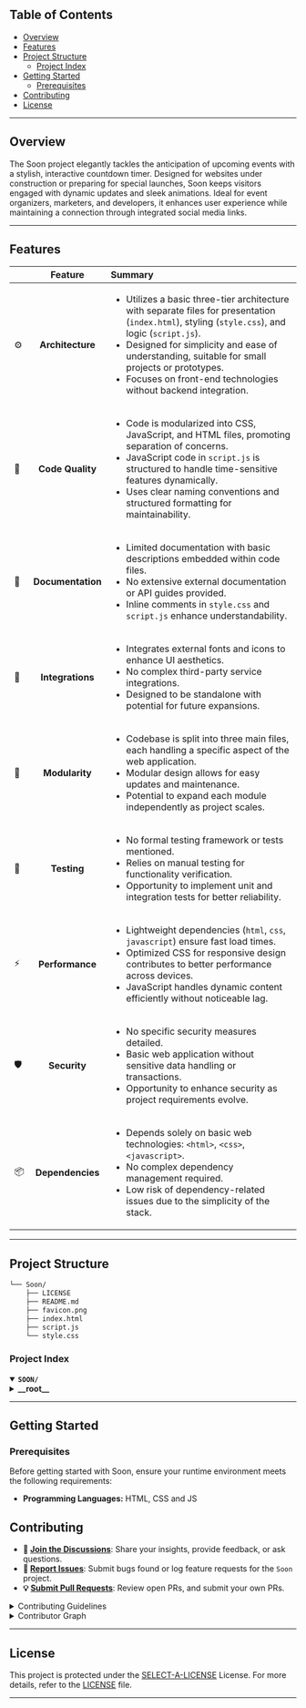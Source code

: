 ##  Table of Contents

- [ Overview](#overview)
- [ Features](#features)
- [ Project Structure](#project-structure)
  - [ Project Index](#project-index)
- [ Getting Started](#getting-started)
  - [ Prerequisites](#prerequisites)
- [ Contributing](#contributing)
- [ License](#license)

---

##  Overview

The Soon project elegantly tackles the anticipation of upcoming events with a stylish, interactive countdown timer. Designed for websites under construction or preparing for special launches, Soon keeps visitors engaged with dynamic updates and sleek animations. Ideal for event organizers, marketers, and developers, it enhances user experience while maintaining a connection through integrated social media links.

---

##  Features

|      | Feature         | Summary       |
| :--- | :---:           | :---          |
| ⚙️  | **Architecture**  | <ul><li>Utilizes a basic three-tier architecture with separate files for presentation (`index.html`), styling (`style.css`), and logic (`script.js`).</li><li>Designed for simplicity and ease of understanding, suitable for small projects or prototypes.</li><li>Focuses on front-end technologies without backend integration.</li></ul> |
| 🔩 | **Code Quality**  | <ul><li>Code is modularized into CSS, JavaScript, and HTML files, promoting separation of concerns.</li><li>JavaScript code in `script.js` is structured to handle time-sensitive features dynamically.</li><li>Uses clear naming conventions and structured formatting for maintainability.</li></ul> |
| 📄 | **Documentation** | <ul><li>Limited documentation with basic descriptions embedded within code files.</li><li>No extensive external documentation or API guides provided.</li><li>Inline comments in `style.css` and `script.js` enhance understandability.</li></ul> |
| 🔌 | **Integrations**  | <ul><li>Integrates external fonts and icons to enhance UI aesthetics.</li><li>No complex third-party service integrations.</li><li>Designed to be standalone with potential for future expansions.</li></ul> |
| 🧩 | **Modularity**    | <ul><li>Codebase is split into three main files, each handling a specific aspect of the web application.</li><li>Modular design allows for easy updates and maintenance.</li><li>Potential to expand each module independently as project scales.</li></ul> |
| 🧪 | **Testing**       | <ul><li>No formal testing framework or tests mentioned.</li><li>Relies on manual testing for functionality verification.</li><li>Opportunity to implement unit and integration tests for better reliability.</li></ul> |
| ⚡️  | **Performance**   | <ul><li>Lightweight dependencies (`html`, `css`, `javascript`) ensure fast load times.</li><li>Optimized CSS for responsive design contributes to better performance across devices.</li><li>JavaScript handles dynamic content efficiently without noticeable lag.</li></ul> |
| 🛡️ | **Security**      | <ul><li>No specific security measures detailed.</li><li>Basic web application without sensitive data handling or transactions.</li><li>Opportunity to enhance security as project requirements evolve.</li></ul> |
| 📦 | **Dependencies**  | <ul><li>Depends solely on basic web technologies: `<html>`, `<css>`, `<javascript>`.</li><li>No complex dependency management required.</li><li>Low risk of dependency-related issues due to the simplicity of the stack.</li></ul> |

---

##  Project Structure

```sh
└── Soon/
    ├── LICENSE
    ├── README.md
    ├── favicon.png
    ├── index.html
    ├── script.js
    └── style.css
```


###  Project Index
<details open>
	<summary><b><code>SOON/</code></b></summary>
	<details> <!-- __root__ Submodule -->
		<summary><b>__root__</b></summary>
		<blockquote>
			<table>
			<tr>
				<td><b><a href='https://github.com/ReisProduction/Soon/blob/master/style.css'>style.css</a></b></td>
				<td>- Defines the visual presentation and animations for a web interface, setting a vibrant theme with primary and secondary purple hues and a dark gradient background<br>- It styles text, containers, and interactive elements like countdown timers and social media icons, enhancing user engagement through animated effects and responsive design adjustments for smaller screens.</td>
			</tr>
			<tr>
				<td><b><a href='https://github.com/ReisProduction/Soon/blob/master/script.js'>script.js</a></b></td>
				<td>- Script.js initializes a countdown timer displayed on a webpage, updating every second to show the time remaining until a specified future date<br>- It dynamically adjusts the displayed days, hours, minutes, and seconds, and resets the countdown annually if the target date passes, ensuring continuous operation.</td>
			</tr>
			<tr>
				<td><b><a href='https://github.com/ReisProduction/Soon/blob/master/index.html'>index.html</a></b></td>
				<td>- Serves as the landing page for a website currently under construction, presenting a countdown timer and social media links<br>- It engages visitors with a "coming soon" message, utilizing external fonts and icons for aesthetic appeal, and prepares users for future content while maintaining connectivity through social platforms.</td>
			</tr>
			</table>
		</blockquote>
	</details>
</details>

---
##  Getting Started

###  Prerequisites

Before getting started with Soon, ensure your runtime environment meets the following requirements:

- **Programming Languages:** HTML, CSS and JS

##  Contributing

- **💬 [Join the Discussions](https://github.com/ReisProduction/Soon/discussions)**: Share your insights, provide feedback, or ask questions.
- **🐛 [Report Issues](https://github.com/ReisProduction/Soon/issues)**: Submit bugs found or log feature requests for the `Soon` project.
- **💡 [Submit Pull Requests](https://github.com/ReisProduction/Soon/blob/main/CONTRIBUTING.md)**: Review open PRs, and submit your own PRs.

<details closed>
<summary>Contributing Guidelines</summary>

1. **Fork the Repository**: Start by forking the project repository to your github account.
2. **Clone Locally**: Clone the forked repository to your local machine using a git client.
   ```sh
   git clone https://github.com/ReisProduction/Soon
   ```
3. **Create a New Branch**: Always work on a new branch, giving it a descriptive name.
   ```sh
   git checkout -b new-feature-x
   ```
4. **Make Your Changes**: Develop and test your changes locally.
5. **Commit Your Changes**: Commit with a clear message describing your updates.
   ```sh
   git commit -m 'Implemented new feature x.'
   ```
6. **Push to github**: Push the changes to your forked repository.
   ```sh
   git push origin new-feature-x
   ```
7. **Submit a Pull Request**: Create a PR against the original project repository. Clearly describe the changes and their motivations.
8. **Review**: Once your PR is reviewed and approved, it will be merged into the main branch. Congratulations on your contribution!
</details>

<details closed>
<summary>Contributor Graph</summary>
<br>
<p align="left">
   <a href="https://github.com{/ReisProduction/Soon/}graphs/contributors">
      <img src="https://contrib.rocks/image?repo=ReisProduction/Soon">
   </a>
</p>
</details>

---

##  License

This project is protected under the [SELECT-A-LICENSE](https://choosealicense.com/licenses) License. For more details, refer to the [LICENSE](https://choosealicense.com/licenses/) file.

---
